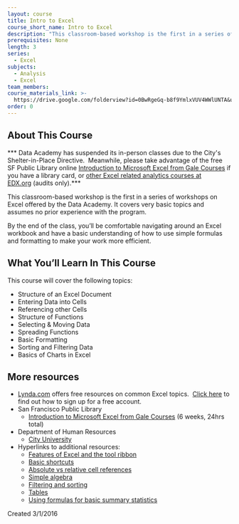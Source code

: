 ```yaml
---
layout: course
title: Intro to Excel
course_short_name: Intro to Excel
description: "This classroom-based workshop is the first in a series of workshops on Excel offered by the Data Academy.\_It covers very basic topics and assumes no prior experience with the program."
prerequisites: None
length: 3
series:
  - Excel
subjects:
  - Analysis
  - Excel
team_members:
course_materials_link: >-
  https://drive.google.com/folderview?id=0BwRgeGq-b8f9YmlxVUV4WWlUNTA&usp=sharing
order: 0
---
```


## About This Course

\*\*\* Data Academy has suspended its in-person classes due to the City's Shelter-in-Place Directive.&nbsp; Meanwhile, please take advantage of the free SF Public Library online&nbsp;[Introduction to Microsoft Excel from Gale Courses](https://education.gale.com/l-sfpl/SearchResults.aspx?SearchTerms=Intro+to+Excel)&nbsp;if you have a library card, or [other Excel related analytics courses at EDX.org](https://www.edx.org/course/?search_query=excel&amp;language=English)&nbsp;(audits only).\*\*\*

This classroom-based workshop is the first in a series of workshops on Excel offered by the Data Academy. It covers very basic topics and assumes no prior experience with the program.

By the end of the class, you’ll be comfortable navigating around an Excel workbook and have a basic understanding of how to use simple formulas and formatting to make your work more efficient.

## What You’ll Learn In This Course

This course will cover the following topics:

* Structure of an Excel Document
* Entering Data into Cells
* Referencing other Cells
* Structure of Functions
* Selecting & Moving Data
* Spreading Functions
* Basic Formatting
* Sorting and Filtering Data
* Basics of Charts in Excel

## More resources

* [Lynda.com](https://www.lynda.com/) offers free resources on common Excel topics. &nbsp;[Click here](https://drive.google.com/file/d/0BwRgeGq-b8f9eVNXQU9BNEJJVHc/view?usp=sharing) to find out how to sign up for a free account.
* San Francisco Public Library
  * [Introduction to Microsoft Excel from Gale Courses](https://education.gale.com/l-sfpl/SearchResults.aspx?SearchTerms=Intro+to+Excel) (6 weeks, 24hrs total)
* Department of Human Resources&nbsp;
  * [City University](http://sfdhr.org/city-university)
* Hyperlinks to additional resources:
  * [Features of Excel and the tool ribbon](http://www.lynda.com/Excel-tutorials/Using-menu-system/376986/431699-4.html?)
  * [Basic shortcuts](https://support.office.com/en-us/article/Keyboard-shortcuts-in-Excel-Online-9271deca-569e-4ad2-8475-9ff98b8bcce3)
  * [Absolute vs relative cell references](http://www.lynda.com/Excel-tutorials/Working-relative-absolute-mixed-references/376986/431720-4.html?)
  * [Simple algebra](http://www.lynda.com/Excel-tutorials/Creating-simple-formulas/376986/431716-4.html?)
  * [Filtering and sorting](http://www.lynda.com/Excel-tutorials/Using-filters/376986/431772-4.html?)
  * [Tables](http://www.lynda.com/Excel-tutorials/Creating-using-tables/376986/431731-4.html?)
  * [Using formulas for basic summary statistics](http://www.lynda.com/Excel-tutorials/Using-SUM-AVERAGE/376986/431721-4.html?)

Created 3/1/2016